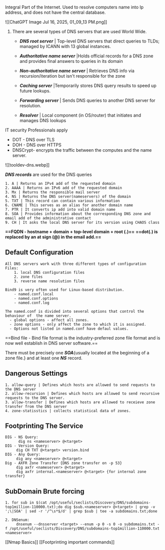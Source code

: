 
Integral Part of the Internet.
Used to resolve computers name into Ip address, and does not have the central database.



![[ChatGPT Image Jul 16, 2025, 01_09_13 PM.png]]
1. There are several types of DNS servers that are used World Wide.

	- ***DNS root server*** | Top-level DNS servers that direct queries to TLDs; managed by ICANN with 13 global instances.
		
	- ***Authoritative name server*** |Holds official records for a DNS zone and provides final answers to queries in its domain
		
	- ***Non-authoritative name server*** | Retrieves DNS info via recursion/iteration but isn't responsible for the zone
		
	- ***Caching server*** |Temporarily stores DNS query results to speed up future lookups.
		
	- ***Forwarding server*** | Sends DNS queries to another DNS server for resolution.
		
	- ***Resolver*** | Local component (in OS/router) that initiates and manages DNS lookups

IT security Professionals apply 
- DOT - DNS over TLS
- DOH - DNS over HTTPS
- DNSCrypt- encrypts the traffic between the computes and the name server.

![[tooldev-dns.webp]]

***DNS records*** are used for the DNS queries

	1. A | Returns an IPv4 add of the requested domain
	2. AAAA | Returns an IPv6 add of the requested domain
	3. Mx | Returns the responsible mail server
	4. NS | Returns the DNS server(nameservers) of the domain
	5. TXT | This record can contain various information
	6. CNAME | This serves as an alias for another domain name
	7. PTR | It converts ip add into valid domain name
	8. SOA | Provides information about the corresponding DNS zone and email add of the administrative contact
	9. CH | It asks the local DNS server for its version using CHAOS class

**==FQDN - hostname + domain + top-level domain + root (.)==**
**==dot(.) is replaced by an at sign (@) in the email add.==** 


## Default Configuration
	All DNS servers work with three different types of configuration Files:
		1. local DNS configuration files
		2. zone files
		3. reverse name resolution files
		
	Bind9 is very often used for Linux-based distribution.
		- named.conf.local
		- named.conf.options
		- named.conf.log
	
	The named.conf is divided into several options that control the behaviour of  the name server.
	  - global options - affect all zones.
	  - zone options - only affect the zone to which it is assigned.
	  - Options not listed in named.conf have defaul values.


==Bind file - Bind file format is the industry-preferred zone file format and is now well establish in DNS server software.== 

There must be precisely one ***SOA***{usually located at the beginning of a zone file.} and at least one ***NS*** record.

## Dangerous Settings
	1. allow-query | Defines which hosts are allowed to send requests to the DNS server
	2. allow-recursion | Defines which hosts are allowed to send recursive requests to the DNS server.
	3. allow-transfer | Defines which hosts are allowed to receieve zone transfer from the DNS server 
	4. zone-statisstics | collects statistical data of zones.

## Footprinting The Service
	DIG - NS Query:
		  dig ns <nameserver> @<target>
	DIG - Version Query:
		 dig CH TXT @<target> version.bind
	DIG - Any Query:
		 dig any <nameserver> @<target>
	Dig - AXFR Zone Transfer {DNS zone transfer on -p 53}
		 dig axfr <nameserver> @<target>
		 dig axfr internal.<nameserver> @<target> {for internal zone transfer}


## SubDomain Brute forcing 
	
	1. for sub in $(cat /opt/useful/seclists/Discovery/DNS/subdomains-top1million-110000.txt);do dig $sub.<nameserver> @<target> | grep -v ';\|SOA' | sed -r '/^\s*$/d' | grep $sub | tee -a subdomains.txt;done

	2. DNSenum:
		 dnsenum --dnsserver <target> --enum -p 0 -s 0 -o subdomains.txt -f /opt/useful/seclists/Discovery/DNS/subdomains-top1million-110000.txt <nameserver>


[[Nmap Basics]]
[[Footprinting important commands]]